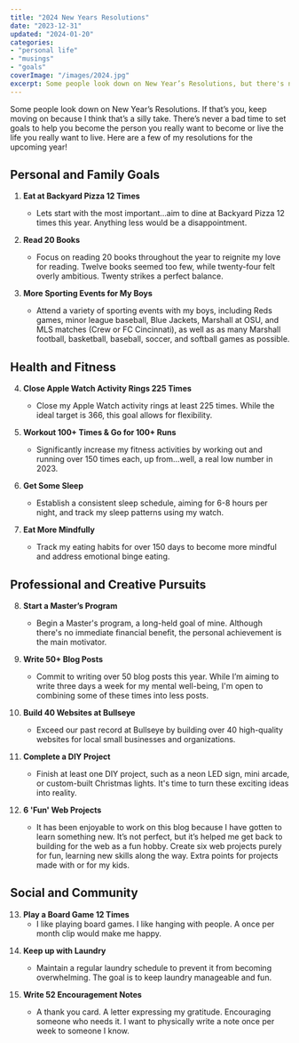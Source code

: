 ```yaml
---
title: "2024 New Years Resolutions"
date: "2023-12-31"
updated: "2024-01-20"
categories: 
- "personal life"
- "musings"
- "goals"
coverImage: "/images/2024.jpg"
excerpt: Some people look down on New Year’s Resolutions, but there's never a bad time to set goals to help you become the person you really want to become
---
```

<script>
   	import GoalTracker from '$lib/components/GoalTracker.svelte'
   </script>

Some people look down on New Year’s Resolutions. If that’s you, keep moving on because I think that’s a silly take. There’s never a bad time to set goals to help you become the person you really want to become or live the life you really want to live. Here are a few of my resolutions for the upcoming year! 

## Personal and Family Goals

1. **Eat at Backyard Pizza 12 Times**
   - Lets start with the most important…aim to dine at Backyard Pizza 12 times this year. Anything less would be a disappointment.

   <GoalTracker goalNumber='12' completedNumber='2' emoji="😋" title="Ahead of Schedule 🍕"/>

2. **Read 20 Books**
   - Focus on reading 20 books throughout the year to reignite my love for reading. Twelve books seemed too few, while twenty-four felt overly ambitious. Twenty strikes a perfect balance.

   <GoalTracker goalNumber='24' completedNumber='1' emoji="🧐" title="On Target 📚"/>


3. **More Sporting Events for My Boys**
   - Attend a variety of sporting events with my boys, including Reds games, minor league baseball, Blue Jackets, Marshall at OSU, and MLS matches (Crew or FC Cincinnati), as well as as many Marshall football, basketball, baseball, soccer, and softball games as possible.
## Health and Fitness

4. **Close Apple Watch Activity Rings 225 Times**
   - Close my Apple Watch activity rings at least 225 times. While the ideal target is 366, this goal allows for flexibility.

   <GoalTracker goalNumber='225' completedNumber='0' emoji="🫣" title="Need to Get Moving 🏃"/>

5. **Workout 100+ Times & Go for 100+ Runs**
   - Significantly increase my fitness activities by working out and running over 150 times each, up from…well, a real low number in 2023.

   <GoalTracker goalNumber='150' completedNumber='0' emoji="🫣" title="Need to Get Moving 🏃"/>


6. **Get Some Sleep**
   - Establish a consistent sleep schedule, aiming for 6-8 hours per night, and track my sleep patterns using my watch.

7. **Eat More Mindfully**
   - Track my eating habits for over 150 days to become more mindful and address emotional binge eating.
   
   <GoalTracker goalNumber='150' completedNumber='0' emoji="🫣" title="Need to Get Moving 🏃"/>


## Professional and Creative Pursuits

8. **Start a Master’s Program**
   - Begin a Master's program, a long-held goal of mine. Although there's no immediate financial benefit, the personal achievement is the main motivator.

9. **Write 50+ Blog Posts**
   - Commit to writing over 50 blog posts this year. While I’m aiming to write three days a week for my mental well-being, I'm open to combining some of these times into less posts.

   <GoalTracker goalNumber='50' completedNumber='3' emoji="😌" title="On Target 👨‍💻"/>

10. **Build 40 Websites at Bullseye**
    - Exceed our past record at Bullseye by building over 40 high-quality websites for local small businesses and organizations.

   <GoalTracker goalNumber='40' completedNumber='1' emoji="💻" title="On Target (every time) 🎯"/>

11. **Complete a DIY Project**
    - Finish at least one DIY project, such as a neon LED sign, mini arcade, or custom-built Christmas lights. It's time to turn these exciting ideas into reality.

12. **6 'Fun' Web Projects**
    - It has been enjoyable to work on this blog because I have gotten to learn something new. It’s not perfect, but it’s helped me get back to building for the web as a fun hobby. Create six web projects purely for fun, learning new skills along the way. Extra points for projects made with or for my kids.
   
   <GoalTracker goalNumber='6' completedNumber='1' emoji="👍" title="On Target 🕹️"/>

## Social and Community

13. **Play a Board Game 12 Times**
    - I like playing board games. I like hanging with people. A once per month clip would make me happy. 

   <GoalTracker goalNumber='12' completedNumber='0' emoji="😕" title="Need to Get Moving 🎲"/>

14. **Keep up with Laundry**
    - Maintain a regular laundry schedule to prevent it from becoming overwhelming. The goal is to keep laundry manageable and fun.

15. **Write 52 Encouragement Notes**
    - A thank you card. A letter expressing my gratitude. Encouraging someone who needs it. I want to physically write a note once per week to someone I know. 

   <GoalTracker goalNumber='52' completedNumber='4' emoji="😊" title="On Target 📝"/>
